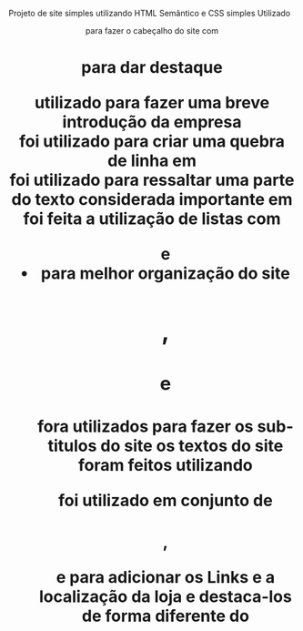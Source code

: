 Projeto de site simples utilizando HTML Semântico e CSS simples
Utilizado <header> para fazer o cabeçalho do site com <h1> para dar destaque
<article> utilizado para fazer uma breve introdução da empresa
<br> foi utilizado para criar uma quebra de linha em <article>
<strong> foi utilizado para ressaltar uma parte do texto considerada importante em <article>
foi feita a utilização de listas com <ul> e <li> para melhor organização do site
<h2>, <h3> e <h4> fora utilizados para fazer os sub-titulos do site
os textos do site foram feitos utilizando <p>
<footer> foi utilizado em conjunto de <h4>, <p> e <a> para adicionar os Links e a localização da loja
e destaca-los de forma diferente do <ul>
